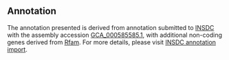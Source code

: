 

Annotation
----------

The annotation presented is derived from annotation submitted to
[INSDC](http://www.insdc.org) with the assembly accession
[GCA\_000585585.1](http://www.ebi.ac.uk/ena/data/view/GCA_000585585.1),
with additional non-coding genes derived from
[Rfam](http://rfam.xfam.org/). For more details, please visit [INSDC
annotation
import](http://ensemblgenomes.org/info/data/insdc_annotation).
